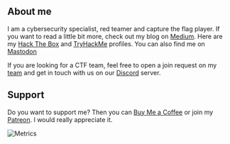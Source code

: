 ## About me

I am a cybersecurity specialist, red teamer and capture the flag player. If you want to read a little bit more, check out my blog on [Medium](https://syro.medium.com/). Here are my [Hack The Box](https://app.hackthebox.com/profile/156456) and [TryHackMe](https://tryhackme.com/p/syro) profiles. You can also find me on [Mastodon](https://infosec.exchange/@syro)

If you are looking for a CTF team, feel free to open a join request on my [team](https://app.hackthebox.com/public/teams/overview/2944) and get in touch with us on our [Discord](https://discord.gg/JbGr5gA3KY) server.

## Support

Do you want to support me? Then you can [Buy Me a Coffee](https://buymeacoffee.com/0xsry0) or join my [Patreon](https://www.patreon.com/syr0). I would really appreciate it.

![Metrics](https://metrics.lecoq.io/0xsyr0?template=classic&base.header=0&base.activity=0&base.community=0&base.repositories=0&base.metadata=0&achievements=1&base=header%2C%20activity%2C%20community%2C%20repositories%2C%20metadata&base.indepth=false&base.hireable=false&base.skip=false&achievements=false&achievements.threshold=C&achievements.secrets=true&achievements.display=compact&achievements.limit=0&config.timezone=Europe%2FBerlin)
